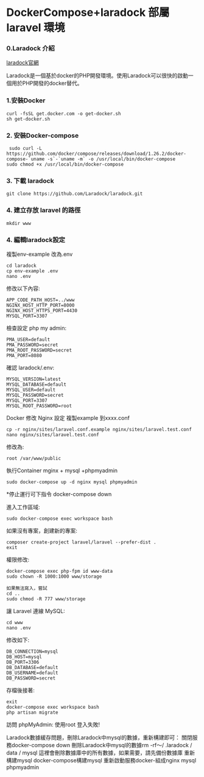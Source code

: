# DockerCompose+laradock 部屬laravel 環境

### 0.Laradock 介紹

[laradock官網](https://laradock.io/)

Laradock是一個基於docker的PHP開發環境。使用Laradock可以很快的啟動一個用於PHP開發的docker替代。

### 1.安裝Docker 

    curl -fsSL get.docker.com -o get-docker.sh
    sh get-docker.sh
    
### 2. 安裝Docker-compose

     sudo curl -L https://github.com/docker/compose/releases/download/1.26.2/docker-compose-`uname -s`-`uname -m` -o /usr/local/bin/docker-compose
    sudo chmod +x /usr/local/bin/docker-compose
    
    
### 3. 下載 laradock

    git clone https://github.com/Laradock/laradock.git
    
### 4. 建立存放 laravel 的路徑

    mkdir www
 
 ### 4. 編輯laradock設定

複製env-example 改為.env

    cd laradock
    cp env-example .env
    nano .env
 
修改以下內容: 
 
    APP_CODE_PATH_HOST=../www
    NGINX_HOST_HTTP_PORT=8000
    NGINX_HOST_HTTPS_PORT=4430
    MYSQL_PORT=3307
 
檢查設定 php my admin:

    PMA_USER=default
    PMA_PASSWORD=secret
    PMA_ROOT_PASSWORD=secret
    PMA_PORT=8080
    
確認 laradock/.env:

    MYSQL_VERSION=latest
    MYSQL_DATABASE=default
    MYSQL_USER=default
    MYSQL_PASSWORD=secret
    MYSQL_PORT=3307
    MYSQL_ROOT_PASSWORD=root
 
Docker 修改 Nginx 設定
複製example 到xxxx.conf

    cp -r nginx/sites/laravel.conf.example nginx/sites/laravel.test.conf
    nano nginx/sites/laravel.test.conf

修改為:

    root /var/www/public
    
執行Container  mginx + mysql +phpmyadmin  

    sudo docker-compose up -d nginx mysql phpmyadmin
    
*停止運行可下指令 docker-compose down


進入工作區域:

    sudo docker-compose exec workspace bash
    
如果沒有專案，創建新的專案:

    composer create-project laravel/laravel --prefer-dist .
    exit
    
權限修改:

    docker-compose exec php-fpm id www-data
    sudo chown -R 1000:1000 www/storage
    
    如果無法寫入，嘗試 
    cd ..
    sudo chmod -R 777 www/storage
    
讓 Laravel 連線 MySQL:

    cd www
    nano .env
    
修改如下:

    DB_CONNECTION=mysql
    DB_HOST=mysql
    DB_PORT=3306
    DB_DATABASE=default
    DB_USERNAME=default
    DB_PASSWORD=secret
    
存檔後接著:

    exit
    docker-compose exec workspace bash
    php artisan migrate
    
訪問 phpMyAdmin:
使用root 登入失敗!

Laradock數據緩存問題，刪除Laradock中mysql的數據，重新構建即可：
關閉服務docker-compose down
刪除Laradock中mysql的數據rm -rf〜/ .laradock / data / mysql
這裡會刪除數據庫中的所有數據，如果需要，請先備份數據庫
重新構建mysql docker-compose構建mysql
重新啟動服務docker-組成nginx mysql phpmyadmin
